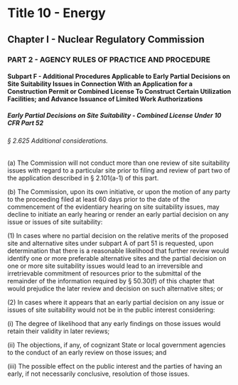 
# Title 10 - Energy
## Chapter I - Nuclear Regulatory Commission
### PART 2 - AGENCY RULES OF PRACTICE AND PROCEDURE
#### Subpart F - Additional Procedures Applicable to Early Partial Decisions on Site Suitability Issues in Connection With an Application for a Construction Permit or Combined License To Construct Certain Utilization Facilities; and Advance Issuance of Limited Work Authorizations
##### Early Partial Decisions on Site Suitability - Combined License Under 10 CFR Part 52
###### § 2.625 Additional considerations.

(a) The Commission will not conduct more than one review of site suitability issues with regard to a particular site prior to filing and review of part two of the application described in § 2.101(a-1) of this part.

(b) The Commission, upon its own initiative, or upon the motion of any party to the proceeding filed at least 60 days prior to the date of the commencement of the evidentiary hearing on site suitability issues, may decline to initiate an early hearing or render an early partial decision on any issue or issues of site suitability:

(1) In cases where no partial decision on the relative merits of the proposed site and alternative sites under subpart A of part 51 is requested, upon determination that there is a reasonable likelihood that further review would identify one or more preferable alternative sites and the partial decision on one or more site suitability issues would lead to an irreversible and irretrievable commitment of resources prior to the submittal of the remainder of the information required by § 50.30(f) of this chapter that would prejudice the later review and decision on such alternative sites; or

(2) In cases where it appears that an early partial decision on any issue or issues of site suitability would not be in the public interest considering:

(i) The degree of likelihood that any early findings on those issues would retain their validity in later reviews;

(ii) The objections, if any, of cognizant State or local government agencies to the conduct of an early review on those issues; and

(iii) The possible effect on the public interest and the parties of having an early, if not necessarily conclusive, resolution of those issues.
